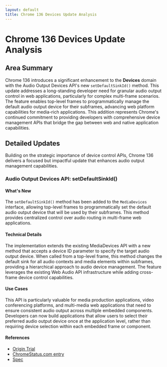 ```yaml
---
layout: default
title: Chrome 136 Devices Update Analysis
---
```


# Chrome 136 Devices Update Analysis

## Area Summary

Chrome 136 introduces a significant enhancement to the **Devices** domain with the Audio Output Devices API's new `setDefaultSinkId()` method. This update addresses a long-standing developer need for granular audio output control in web applications, particularly for complex multi-frame scenarios. The feature enables top-level frames to programmatically manage the default audio output device for their subframes, advancing web platform capabilities for media-rich applications. This addition represents Chrome's continued commitment to providing developers with comprehensive device management APIs that bridge the gap between web and native application capabilities.

## Detailed Updates

Building on the strategic importance of device control APIs, Chrome 136 delivers a focused but impactful update that enhances audio output management capabilities.

### Audio Output Devices API: setDefaultSinkId()

#### What's New
The `setDefaultSinkId()` method has been added to the `MediaDevices` interface, allowing top-level frames to programmatically set the default audio output device that will be used by their subframes. This method provides centralized control over audio routing in multi-frame web applications.

#### Technical Details
The implementation extends the existing MediaDevices API with a new method that accepts a device ID parameter to specify the target audio output device. When called from a top-level frame, this method changes the default sink for all audio contexts and media elements within subframes, providing a hierarchical approach to audio device management. The feature leverages the existing Web Audio API infrastructure while adding cross-frame device control capabilities.

#### Use Cases
This API is particularly valuable for media production applications, video conferencing platforms, and multi-media web applications that need to ensure consistent audio output across multiple embedded components. Developers can now build applications that allow users to select their preferred audio output device once at the application level, rather than requiring device selection within each embedded frame or component.

#### References
- [Origin Trial](https://developer.chrome.com/origintrials/#/trials/active)
- [ChromeStatus.com entry](https://chromestatus.com/feature/5066644096548864)
- [Spec](https://webaudio.github.io/web-audio-api/#dom-mediadevices-setdefaultsinkid)
